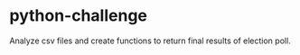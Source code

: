 # python-challenge

Analyze csv files and create functions to return final results of election poll.

